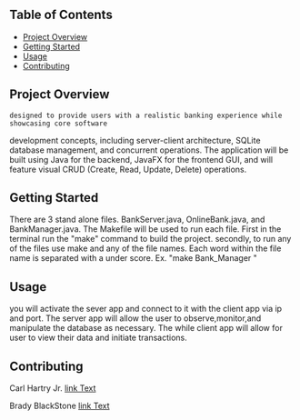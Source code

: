 ## Table of Contents
- [Project Overview](#project-overview)
- [Getting Started](#Getting-Started)
- [Usage](#usage)
- [Contributing](#contributing)
## Project Overview
    designed to provide users with a realistic banking experience while showcasing core software
development concepts, including server-client architecture, SQLite database management, and
concurrent operations. The application will be built using Java for the backend, JavaFX for the
frontend GUI, and will feature visual CRUD (Create, Read, Update, Delete) operations.
## Getting Started
 There are 3 stand alone files. BankServer.java, OnlineBank.java, and BankManager.java.
 The Makefile will be used to run each file. First in the terminal run the "make" command to build the project. secondly, to run any of the files use make and any of the file names. Each word within the file name is separated with a under score. Ex. "make Bank_Manager "

## Usage
you will activate the sever app and connect to it with the client app via ip and port. The server app will allow the user to observe,monitor,and manipulate the database as necessary. The while client app will allow for user to view their data and initiate transactions. 
## Contributing
Carl Hartry Jr.
[link Text](https://github.com/CHartryJr)

Brady BlackStone
[link Text]()